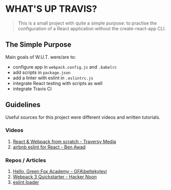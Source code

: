 # WHAT'S UP TRAVIS?

> This is a small project with quite a simple purpose: to practise the configuration of a React application without the create-react-app CLI.

## The Simple Purpose

Main goals of W.U.T. were/are to:
- configure app in `webpack.config.js` and `.babelrc`
- add scripts in `package.json`
- add a linter with eslint in `.eslintrc.js`
- integrate React testing with scripts as well
- integrate Travis CI

## Guidelines

Useful sources for this project were different videos and written tutorials.

### Videos

1. [React & Webpack from scratch - Traversy Media](https://www.youtube.com/watch?v=deyxI-6C2u4&t=927s)
2. [airbnb eslint for React - Ben Awad](https://www.youtube.com/watch?v=iEBaSjYaOWs&t=162s)

### Repos / Articles

1. [Hello, Green Fox Academy - GFA\beltekylevi](https://github.com/green-fox-academy/teaching-materials/blob/react-0th-week-project/material/react/simple-golden-acorn-app/hello-green-fox-academy.md)
2. [Webpack 3 Quickstarter - Hacker Noon](https://hackernoon.com/webpack-3-quickstarter-configure-webpack-from-scratch-30a6c394038a)
3. [eslint loader](https://github.com/webpack-contrib/eslint-loader)